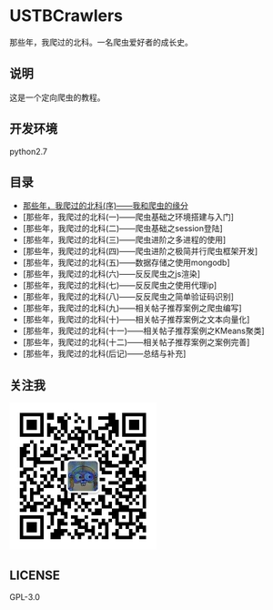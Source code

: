 # USTBCrawlers
那些年，我爬过的北科。一名爬虫爱好者的成长史。

## 说明
这是一个定向爬虫的教程。

## 开发环境
python2.7

## 目录
- [那些年，我爬过的北科(序)——我和爬虫的缘分](http://nladuo.github.io/2017/06/17/%E9%82%A3%E4%BA%9B%E5%B9%B4%EF%BC%8C%E6%88%91%E7%88%AC%E8%BF%87%E7%9A%84%E5%8C%97%E7%A7%91-%E5%BA%8F-%E2%80%94%E2%80%94%E6%88%91%E5%92%8C%E7%88%AC%E8%99%AB%E7%9A%84%E7%BC%98%E5%88%86/)  
- [那些年，我爬过的北科(一)——爬虫基础之环境搭建与入门]  
- [那些年，我爬过的北科(二)——爬虫基础之session登陆]  
- [那些年，我爬过的北科(三)——爬虫进阶之多进程的使用]  
- [那些年，我爬过的北科(四)——爬虫进阶之极简并行爬虫框架开发]  
- [那些年，我爬过的北科(五)——数据存储之使用mongodb]  
- [那些年，我爬过的北科(六)——反反爬虫之js渲染]  
- [那些年，我爬过的北科(七)——反反爬虫之使用代理ip]  
- [那些年，我爬过的北科(八)——反反爬虫之简单验证码识别]  
- [那些年，我爬过的北科(九)——相关帖子推荐案例之爬虫编写]  
- [那些年，我爬过的北科(十)——相关帖子推荐案例之文本向量化]  
- [那些年，我爬过的北科(十一)——相关帖子推荐案例之KMeans聚类]  
- [那些年，我爬过的北科(十二)——相关帖子推荐案例之案例完善]  
- [那些年，我爬过的北科(后记)——总结与补充]  

## 关注我
![qrcode](./qrcode.jpg)

## LICENSE
GPL-3.0
